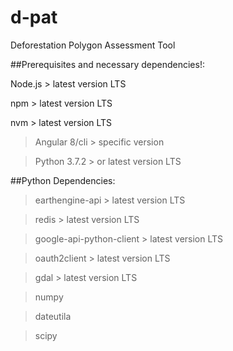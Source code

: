 # d-pat
Deforestation Polygon Assessment Tool

##Prerequisites and necessary dependencies!:

Node.js > latest version LTS

npm > latest version LTS

nvm > latest version LTS

> Angular 8/cli > specific version

> Python 3.7.2 > or latest version LTS


##Python Dependencies:

> earthengine-api > latest version LTS
 
> redis > latest version LTS

> google-api-python-client > latest version LTS

> oauth2client > latest version LTS

> gdal > latest version LTS

> numpy

> dateutila

> scipy

